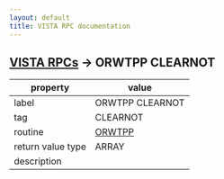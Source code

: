 ```yaml
---
layout: default
title: VISTA RPC documentation
---
```




## [VISTA RPCs](TableOfContent.md) &#8594; ORWTPP CLEARNOT 

 property | value 
--- | --- 
 label | ORWTPP CLEARNOT
 tag | CLEARNOT
 routine | [ORWTPP](http://code.osehra.org/dox/Routine_ORWTPP_source.html)
 return value type | ARRAY
 description | 